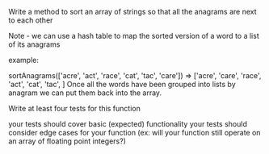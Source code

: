Write a method to sort an array of strings so that all the anagrams are next to each other

Note - we can use a hash table to map the sorted version of a word to a list of its anagrams

example:

sortAnagrams(['acre', 'act', 'race', 'cat', 'tac', 'care'])
=> ['acre', 'care', 'race', 'act', 'cat', 'tac', ]
Once all the words have been grouped into lists by anagram we can put them back into the array.

Write at least four tests for this function

your tests should cover basic (expected) functionality
your tests should consider edge cases for your function (ex: will your function still operate on an array of floating point integers?)